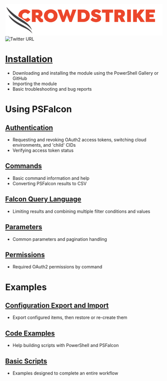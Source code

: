 ![CrowdStrike Falcon](https://raw.githubusercontent.com/CrowdStrike/falconpy/main/docs/asset/cs-logo.png)
![Twitter URL](https://img.shields.io/twitter/url?label=Follow%20%40CrowdStrike&style=social&url=https%3A%2F%2Ftwitter.com%2FCrowdStrike)

# [Installation](https://github.com/CrowdStrike/psfalcon/wiki/Installation)
* Downloading and installing the module using the PowerShell Gallery or GitHub
* Importing the module
* Basic troubleshooting and bug reports
# Using PSFalcon
## [Authentication](https://github.com/CrowdStrike/psfalcon/wiki/Authentication)
* Requesting and revoking OAuth2 access tokens, switching cloud environments, and 'child' CIDs
* Verifying access token status
## [Commands](https://github.com/CrowdStrike/psfalcon/wiki/Commands)
* Basic command information and help
* Converting PSFalcon results to CSV
## [Falcon Query Language](https://github.com/CrowdStrike/psfalcon/wiki/Falcon-Query-Language)
* Limiting results and combining multiple filter conditions and values
## [Parameters](https://github.com/CrowdStrike/psfalcon/wiki/Parameters)
* Common parameters and pagination handling
## [Permissions](https://github.com/CrowdStrike/psfalcon/wiki/Permissions)
* Required OAuth2 permissions by command
# Examples
## [Configuration Export and Import](https://github.com/CrowdStrike/psfalcon/wiki/Configuration-Export-and-Import)
* Export configured items, then restore or re-create them
## [Code Examples](https://github.com/CrowdStrike/psfalcon/wiki/Code-Examples)
* Help building scripts with PowerShell and PSFalcon
## [Basic Scripts](https://github.com/CrowdStrike/psfalcon/wiki/Basic-Scripts)
* Examples designed to complete an entire workflow